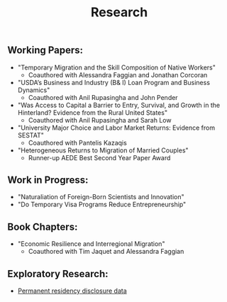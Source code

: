 ﻿---
layout: page
title: Research
permalink: /research/
---
## Working Papers: 
* "Temporary Migration and the Skill Composition of Native Workers"
	* Coauthored with Alessandra Faggian and Jonathan Corcoran
* "USDA’s Business and Industry (B& I) Loan Program and Business Dynamics"
	* Coauthored with Anil Rupasingha and John Pender
* "Was Access to Capital a Barrier to Entry, Survival, and Growth in the Hinterland? Evidence from the Rural United States"
	* Coauthored with Anil Rupasingha and Sarah Low
* "University Major Choice and Labor Market Returns: Evidence from SESTAT"
	* Coauthored with Pantelis Kazaqis
* "Heterogeneous Returns to Migration of Married Couples"
	* Runner-up AEDE Best Second Year Paper Award
	
## Work in Progress:
* "Naturaliation of Foreign-Born Scientists and Innovation"
* "Do Temporary Visa Programs Reduce Entrepreneurship"

## Book Chapters:
* "Economic Resilience and Interregional Migration"
	* Coauthored with Tim Jaquet and Alessandra Faggian

## Exploratory Research:
* [Permanent residency disclosure data](research/research-exploratory)